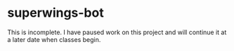 # superwings-bot
This is incomplete. I have paused work on this project and will continue it at a later date when classes begin.
